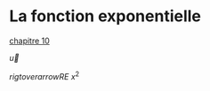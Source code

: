 <script type="text/javascript" charset="utf-8" src="
https://cdn.mathjax.org/mathjax/latest/MathJax.js?config=TeX-AMS-MML_HTMLorMML,
https://jbduthoit.github.io/javascripts/MathJaxLocal.js">
</script>

# La fonction exponentielle




[chapitre 10](./chapitre10/chapitre10.md)

$\vec{u}$
 
$rigtoverarrow{RE}$
$x^2$